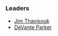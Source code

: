 ### Leaders
* [Jim Thavisouk](mailto:jim.thavisouk@owasp.org)
* [DeVante Parker](mailto:devante.parker@owasp.org)
